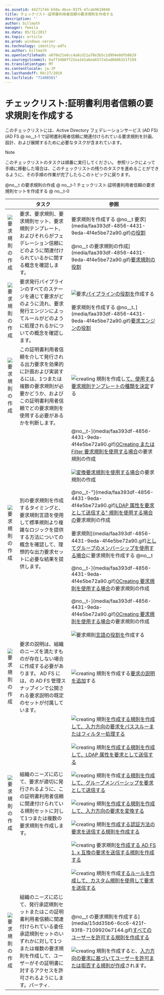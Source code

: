 ```yaml
---
ms.assetid: 44271f44-b50a-4bce-9375-4fcab9618048
title: チェックリスト-証明書利用者信頼の要求規則を作成する
description: ''
author: billmath
manager: femila
ms.date: 05/31/2017
ms.topic: article
ms.prod: windows-server
ms.technology: identity-adfs
ms.author: billmath
ms.openlocfilehash: e070e21e6cc4a8cd11a70e3b5c1d994e0dfb8629
ms.sourcegitcommit: 6aff3d88ff22ea141a6ea6572a5ad8dd6321f199
ms.translationtype: MT
ms.contentlocale: ja-JP
ms.lasthandoff: 09/27/2019
ms.locfileid: "71408501"
---
```

# <a name="checklist-creating-claim-rules-for-a-relying-party-trust"></a>チェックリスト:証明書利用者信頼の要求規則を作成する


このチェックリストには、Active Directory フェデレーションサービス (AD FS) \(AD FS @ no__t-1 で証明書利用者信頼に関連付けられている要求規則を計画、設計、および展開するために必要なタスクが含まれています。  
  
> [!NOTE]  
> このチェックリストのタスクは順番に実行してください。 参照リンクによって手順に移動した場合は、このチェックリストの残りのタスクを進めることができるように、その手順の作業が完了したらこのトピックに戻ります。  
  
@no__t の要求規則の作成 @ no__t-1 チェックリスト:証明書利用者信頼の要求規則セットを作成する @ no__t-0  
  
||タスク|参照|  
|-|--------|-------------|  
|![要求規則の作成](media/icon_checkboxo.gif)|要求、要求規則、要求規則セット、要求規則テンプレート、およびそれらがフェデレーション信頼にどのように関連付けられているかに関する概念を確認します。|要求規則を作成する @no__t 要求](media/faa393df-4856-4431-9eda-4f4e5be72a90.gif)[の役割](../../ad-fs/technical-reference/The-Role-of-Claims.md)<br /><br />@no__t の要求規則の作成](media/faa393df-4856-4431-9eda-4f4e5be72a90.gif)[要求規則の役割](../../ad-fs/technical-reference/The-Role-of-Claim-Rules.md)|  
|![要求規則の作成](media/icon_checkboxo.gif)|要求発行パイプラインのすべてのステージを通じて要求がどのように流れ、要求発行エンジンによってルールがどのように処理されるかについての概念を確認します。|![ 要求](media/faa393df-4856-4431-9eda-4f4e5be72a90.gif)[パイプラインの役割を](../../ad-fs/technical-reference/The-Role-of-the-Claims-Pipeline.md)作成する<br /><br />要求規則を作成する @no__t、](media/faa393df-4856-4431-9eda-4f4e5be72a90.gif)[要求エンジンの役割](../../ad-fs/technical-reference/The-Role-of-the-Claims-Engine.md)|  
|![要求規則の作成](media/icon_checkboxo.gif)|この証明書利用者信頼を介して発行される出力要求を効果的に計画および実装するには、1つまたは複数の要求規則が必要かどうか、およびこの証明書利用者信頼でどの要求規則を使用する必要があるかを判断します。|![creating 規則を作成し](media/faa393df-4856-4431-9eda-4f4e5be72a90.gif)[て、使用する要求規則テンプレートの種類を決定](../../ad-fs/technical-reference/Determine-the-Type-of-Claim-Rule-Template-to-Use.md)する|  
|![要求規則の作成](media/icon_checkboxo.gif)|別の要求規則を作成するタイミングと、要求規則言語を使用して標準規則より複雑なロジックを提供する方法についての概念を確認して、理想的な出力要求セットに必要な結果を提供します。|@no__t-](media/faa393df-4856-4431-9eda-4f4e5be72a90.gif)[0Creating または Filter 要求規則を使用する場合](../../ad-fs/technical-reference/When-to-Use-a-Pass-Through-or-Filter-Claim-Rule.md)の要求規則の作成<br /><br />![](media/faa393df-4856-4431-9eda-4f4e5be72a90.gif)[変換要求規則を使用する場合](../../ad-fs/technical-reference/When-to-Use-a-Transform-Claim-Rule.md)の要求規則の作成<br /><br />@no__t-"](media/faa393df-4856-4431-9eda-4f4e5be72a90.gif)[LDAP 属性を要求として送信する" 規則を使用する場合の](../../ad-fs/technical-reference/When-to-Use-a-Send-LDAP-Attributes-as-Claims-Rule.md)要求規則の作成<br /><br />要求規則](media/faa393df-4856-4431-9eda-4f4e5be72a90.gif)[としてグループのメンバーシップを使用する場合](../../ad-fs/technical-reference/When-to-Use-a-Send-Group-Membership-as-a-Claim-Rule.md)に要求規則を作成する @no__t<br /><br />@no__t-](media/faa393df-4856-4431-9eda-4f4e5be72a90.gif)[0Creating 要求規則を使用する場合](../../ad-fs/technical-reference/When-to-Use-an-Authorization-Claim-Rule.md)の要求規則の作成<br /><br />@no__t-](media/faa393df-4856-4431-9eda-4f4e5be72a90.gif)[0Creating 要求規則を使用する場合](../../ad-fs/technical-reference/When-to-Use-a-Custom-Claim-Rule.md)の要求規則の作成<br /><br />![ 要求規則](media/faa393df-4856-4431-9eda-4f4e5be72a90.gif)[言語の役割を](../../ad-fs/technical-reference/The-Role-of-the-Claim-Rule-Language.md)作成する|  
|![要求規則の作成](media/icon_checkboxo.gif)|要求の説明は、組織のニーズを満たすものが存在しない場合に作成する必要があります。 AD FS には、の AD FS 管理スナップインで公開される要求説明の既定のセットが付属しています。|![creating 規則を作成する](media/15dd35b6-6cc6-421f-93f8-7109920e7144.gif)[要求の説明を追加](../../ad-fs/operations/Add-a-Claim-Description.md)する|  
|![要求規則の作成](media/icon_checkboxo.gif)|組織のニーズに応じて、要求が適切に発行されるように、この証明書利用者信頼に関連付けられている規則セットに対して1つまたは複数の要求規則を作成します。|![creating 規則](media/15dd35b6-6cc6-421f-93f8-7109920e7144.gif)[を作成する規則を作成して、入力方向の要求をパススルーまたはフィルター処理する](../../ad-fs/operations/Create-a-Rule-to-Pass-Through-or-Filter-an-Incoming-Claim.md)<br /><br />![creating 規則](media/15dd35b6-6cc6-421f-93f8-7109920e7144.gif)[を作成する規則を作成して、LDAP 属性を要求として送信する](../../ad-fs/operations/Create-a-Rule-to-Send-LDAP-Attributes-as-Claims.md)<br /><br />![creating 規則を作成](media/15dd35b6-6cc6-421f-93f8-7109920e7144.gif)[する規則を作成して、グループメンバーシップを要求として送信する](../../ad-fs/operations/Create-a-Rule-to-Send-Group-Membership-as-a-Claim.md)<br /><br />![creating 規則](media/15dd35b6-6cc6-421f-93f8-7109920e7144.gif)[を作成する規則を作成して、入力方向の要求を変換する](../../ad-fs/operations/Create-a-Rule-to-Transform-an-Incoming-Claim.md)<br /><br />![creating 規則](media/15dd35b6-6cc6-421f-93f8-7109920e7144.gif)[を作成する認証方法の要求を送信する規則を作成する](../../ad-fs/operations/Create-a-Rule-to-Send-an-Authentication-Method-Claim.md)<br /><br />![creating 要求規則](media/15dd35b6-6cc6-421f-93f8-7109920e7144.gif)[を作成する AD FS 1. x 互換の要求を送信する規則を作成する](../../ad-fs/operations/Create-a-Rule-to-Send-an-AD-FS-1x-Compatible-Claim.md)<br /><br />![creating 規則を作成](media/15dd35b6-6cc6-421f-93f8-7109920e7144.gif)[するルールを作成して、カスタム規則を使用して要求を送信する](../../ad-fs/operations/Create-a-Rule-to-Send-Claims-Using-a-Custom-Rule.md)|  
|![要求規則の作成](media/icon_checkboxo.gif)|組織のニーズに応じて、発行承認規則セットまたはこの証明書利用者信頼に関連付けられている委任承認規則セットのいずれかに対して1つまたは複数の要求規則を作成して、ユーザーがその証明書に対するアクセスを許可されるようにします。パーティ.|@no__t の要求規則を作成する](media/15dd35b6-6cc6-421f-93f8-7109920e7144.gif)[すべてのユーザーを許可する規則を作成する](../../ad-fs/operations/Create-a-Rule-to-Permit-All-Users.md)<br /><br />![creating 規則を作成すると、](media/15dd35b6-6cc6-421f-93f8-7109920e7144.gif)[入力方向の要求に基づいてユーザーを許可または拒否する規則が作成](../../ad-fs/operations/Create-a-Rule-to-Permit-or-Deny-Users-Based-on-an-Incoming-Claim.md)されます。|  
